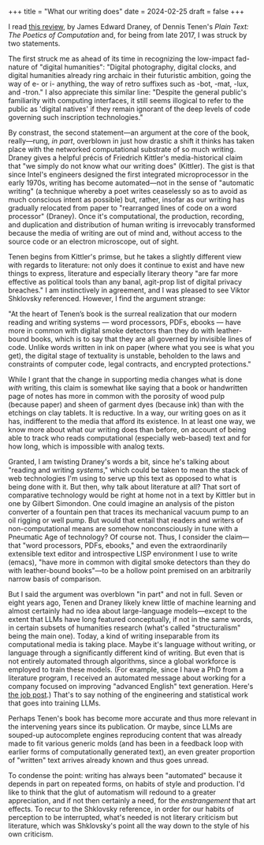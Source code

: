 +++
title = "What our writing does"
date = 2024-02-25
draft = false
+++

I read [this review](https://lareviewofbooks.org/article/computation-de-texte/), by James Edward Draney, of Dennis Tenen's _Plain Text: The Poetics of Computation_ and, for being from late 2017, I was struck by two statements.

The first struck me as ahead of its time in recognizing the low-impact fad-nature of "digital humanities": "Digital photography, digital clocks, and digital humanities already ring archaic in their futuristic ambition, going the way of e- or i- anything, the way of retro suffixes such as -bot, -mat, -lux, and -tron."
I also appreciate this similar line:
"Despite the general public's familiarity with computing interfaces, it still seems illogical to refer to the public as 'digital natives' if they remain ignorant of the deep levels of code governing such inscription technologies."

By constrast, the second statement—an argument at the core of the book, really—rung, _in part_, overblown in just how drastic a shift it thinks has taken place with the networked computational substrate of so much writing.
Draney gives a helpful précis of Friedrich Kittler's media-historical claim that "we simply do not know what our writing does" (Kittler).
The gist is that since Intel's engineers designed the first integrated microprocessor in the early 1970s, writing has become automated—not in the sense of "automatic writing" (a technique whereby a poet writes ceaselessly so as to avoid as much conscious intent as possible) but, rather, insofar as our writing has gradually relocated from paper to "rearranged lines of code on a word processor" (Draney).
Once it's computational, the production, recording, and duplication and distribution of human writing is irrevocably transformed because the media of writing are out of mind and, without access to the source code or an electron microscope, out of sight.

Tenen begins from Kittler's primse, but he takes a slightly different view with regards to literature: not only does it continue to exist and have new things to express, literature and especially literary theory "are far more effective as political tools than any banal, agit-prop list of digital privacy breaches."
I am instinctively in agreement, and I was pleased to see Viktor Shklovsky referenced.
However, I find the argument strange:

"At the heart of Tenen’s book is the surreal realization that our modern reading and writing systems — word processors, PDFs, ebooks — have more in common with digital smoke detectors than they do with leather-bound books, which is to say that they are all governed by invisible lines of code. Unlike words written in ink on paper (where what you see is what you get), the digital stage of textuality is unstable, beholden to the laws and constraints of computer code, legal contracts, and encrypted protections."

While I grant that the change in supporting media changes what is done _with_ writing, this claim is somewhat like saying that a book or handwritten page of notes has more in common with the porosity of wood pulp (because paper) and sheen of garment dyes (because ink) than with the etchings on clay tablets.
It is reductive.
In a way, our writing goes on as it has, indifferent to the media that afford its existence.
In at least one way, we know more about what our writing does than before, on account of being able to track who reads computational (especially web-based) text and for how long, which is impossible with analog texts.

Granted, I am twisting Draney's words a bit, since he's talking about "reading and writing _systems_," which could be taken to mean the stack of web technologies I'm using to serve up this text as opposed to what is being done with it.
But then, why talk about literature at all?
That sort of comparative technology would be right at home not in a text by Kittler but in one by Gilbert Simondon.
One could imagine an analysis of the piston converter of a fountain pen that traces its mechanical vacuum pump to an oil rigging or well pump.
But would that entail that readers and writers of non-computational means are somehow nonconsciously in tune with a Pneumatic Age of technology?
Of course not.
Thus, I consider the claim—that "word processors, PDFs, ebooks," and even the extraordinarily extensible text editor and introspective LISP environment I use to write (emacs), "have more in common with digital smoke detectors than they do with leather-bound books"—to be a hollow point premised on an arbitrarily narrow basis of comparison.

But I said the argument was overblown "in part" and not in full.
Seven or eight years ago, Tenen and Draney likely knew little of machine learning and almost certainly had no idea about large-language models—except to the extent that LLMs have long featured conceptually, if not in the same words, in certain subsets of humanities research (what's called "structuralism" being the main one).
Today, a kind of writing inseparable from its computational media is taking place.
Maybe it's language without writing, or language through a significantly different kind of writing.
But even that is not entirely automated through algorithms, since a global workforce is employed to train these models.
(For example, since I have a PhD from a literature program, I received an automated message about working for a company focused on improving "advanced English" text generation. Here's [the job post](https://boards.greenhouse.io/outlier/jobs/4354675005?gh_src=6b3760615us&li_fat_id=f3bdcce0-76e3-41bf-bac0-c35046a7c031).)
That's to say nothing of the engineering and statistical work that goes into training LLMs.

Perhaps Tenen's book has become more accurate and thus more relevant in the intervening years since its publication.
Or maybe, since LLMs are souped-up autocomplete engines reproducing content that was already made to fit various generic molds (and has been in a feedback loop with earlier forms of computationally generated text), an even greater proportion of "written" text arrives already known and thus goes unread.

To condense the point: writing has always been "automated" because it depends in part on repeated forms, on habits of style and production.
I'd like to think that the glut of automatism will redound to a greater appreciation, and if not then certainly a need, for the _enstrangement_ that art effects.
To recur to the Shklovsky reference, in order for our habits of perception to be interrupted, what's needed is not literary criticism but literature, which was Shklovsky's point all the way down to the style of his own criticism.
